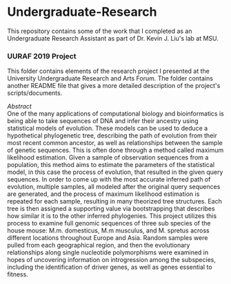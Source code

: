 # Undergraduate-Research
This repository contains some of the work that I completed as an Undergraduate Research Assistant as part of Dr. Kevin J. Liu's lab at MSU.


### UURAF 2019 Project
This folder contains elements of the research project I presented at the University Undergraduate Research and Arts Forum. The folder contains another README file that gives a more detailed description of the project's scripts/documents.

*Abstract*  
One of the many applications of computational biology and bioinformatics is being able to take sequences of DNA and infer their ancestry using statistical models of evolution. These models can be used to deduce a hypothetical phylogenetic tree, describing the path of evolution from their most recent common ancestor, as well as relationships between the sample of genetic sequences. This is often done through a method called maximum likelihood estimation. Given a sample of observation sequences from a population, this method aims to estimate the parameters of the statistical model, in this case the process of evolution, that resulted in the given query sequences. In order to come up with the most accurate inferred path of evolution, multiple samples, all modeled after the original query sequences are generated, and the process of maximum likelihood estimation is repeated for each sample, resulting in many theorized tree structures. Each tree is then assigned a supporting value via bootstrapping that describes how similar it is to the other inferred phylogenies. This project utilizes this process to examine full genomic sequences of three sub species of the house mouse: M.m. domesticus, M.m musculus, and M. spretus across different locations throughout Europe and Asia. Random samples were pulled from each geographical region, and then the evolutionary relationships along single nucleotide polymorphisms were examined in hopes of uncovering information on introgression among the subspecies, including the identification of driver genes, as well as genes essential to fitness. 
